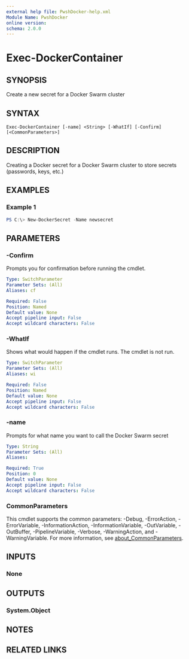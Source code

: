 ```yaml
---
external help file: PwshDocker-help.xml
Module Name: PwshDocker
online version:
schema: 2.0.0
---
```


# Exec-DockerContainer

## SYNOPSIS
Create a new secret for a Docker Swarm cluster

## SYNTAX

```
Exec-DockerContainer [-name] <String> [-WhatIf] [-Confirm] [<CommonParameters>]
```

## DESCRIPTION
Creating a Docker secret for a Docker Swarm cluster to store secrets (passwords, keys, etc.)

## EXAMPLES

### Example 1
```powershell
PS C:\> New-DockerSecret -Name newsecret
```

## PARAMETERS

### -Confirm
Prompts you for confirmation before running the cmdlet.

```yaml
Type: SwitchParameter
Parameter Sets: (All)
Aliases: cf

Required: False
Position: Named
Default value: None
Accept pipeline input: False
Accept wildcard characters: False
```

### -WhatIf
Shows what would happen if the cmdlet runs.
The cmdlet is not run.

```yaml
Type: SwitchParameter
Parameter Sets: (All)
Aliases: wi

Required: False
Position: Named
Default value: None
Accept pipeline input: False
Accept wildcard characters: False
```

### -name
Prompts for what name you want to call the Docker Swarm secret

```yaml
Type: String
Parameter Sets: (All)
Aliases:

Required: True
Position: 0
Default value: None
Accept pipeline input: False
Accept wildcard characters: False
```

### CommonParameters
This cmdlet supports the common parameters: -Debug, -ErrorAction, -ErrorVariable, -InformationAction, -InformationVariable, -OutVariable, -OutBuffer, -PipelineVariable, -Verbose, -WarningAction, and -WarningVariable. For more information, see [about_CommonParameters](http://go.microsoft.com/fwlink/?LinkID=113216).

## INPUTS

### None

## OUTPUTS

### System.Object
## NOTES

## RELATED LINKS
